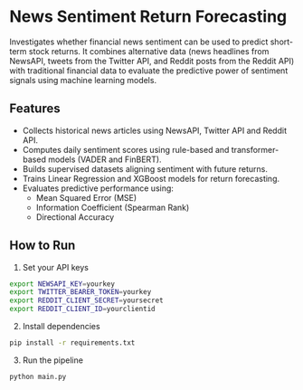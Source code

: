# News Sentiment Return Forecasting

Investigates whether financial news sentiment can be used to predict short-term stock returns. It combines alternative data (news headlines from NewsAPI, tweets from the Twitter API, and Reddit posts from the Reddit API) with traditional financial data to evaluate the predictive power of sentiment signals using machine learning models.

## Features

- Collects historical news articles using NewsAPI, Twitter API and Reddit API.
- Computes daily sentiment scores using rule-based and transformer-based models (VADER and FinBERT).
- Builds supervised datasets aligning sentiment with future returns.
- Trains Linear Regression and XGBoost models for return forecasting.
- Evaluates predictive performance using:
  - Mean Squared Error (MSE)
  - Information Coefficient (Spearman Rank)
  - Directional Accuracy

## How to Run

1. Set your API keys

```bash
export NEWSAPI_KEY=yourkey
export TWITTER_BEARER_TOKEN=yourkey
export REDDIT_CLIENT_SECRET=yoursecret
export REDDIT_CLIENT_ID=yourclientid
```

2. Install dependencies

```bash
pip install -r requirements.txt
```

3. Run the pipeline

```bash
python main.py
```
